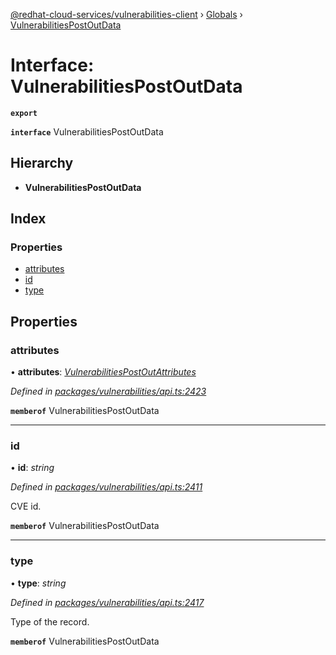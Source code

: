 [@redhat-cloud-services/vulnerabilities-client](../README.md) › [Globals](../globals.md) › [VulnerabilitiesPostOutData](vulnerabilitiespostoutdata.md)

# Interface: VulnerabilitiesPostOutData

**`export`** 

**`interface`** VulnerabilitiesPostOutData

## Hierarchy

* **VulnerabilitiesPostOutData**

## Index

### Properties

* [attributes](vulnerabilitiespostoutdata.md#attributes)
* [id](vulnerabilitiespostoutdata.md#id)
* [type](vulnerabilitiespostoutdata.md#type)

## Properties

###  attributes

• **attributes**: *[VulnerabilitiesPostOutAttributes](vulnerabilitiespostoutattributes.md)*

*Defined in [packages/vulnerabilities/api.ts:2423](https://github.com/RedHatInsights/javascript-clients/blob/master/packages/vulnerabilities/api.ts#L2423)*

**`memberof`** VulnerabilitiesPostOutData

___

###  id

• **id**: *string*

*Defined in [packages/vulnerabilities/api.ts:2411](https://github.com/RedHatInsights/javascript-clients/blob/master/packages/vulnerabilities/api.ts#L2411)*

CVE id.

**`memberof`** VulnerabilitiesPostOutData

___

###  type

• **type**: *string*

*Defined in [packages/vulnerabilities/api.ts:2417](https://github.com/RedHatInsights/javascript-clients/blob/master/packages/vulnerabilities/api.ts#L2417)*

Type of the record.

**`memberof`** VulnerabilitiesPostOutData
